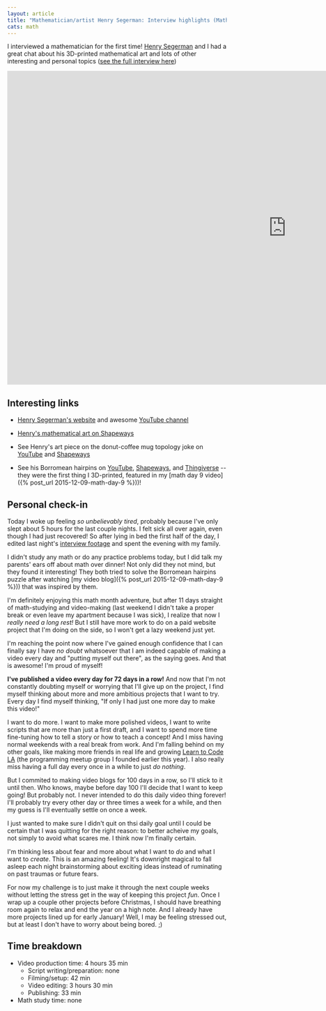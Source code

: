 ```yaml
---
layout: article
title: "Mathematician/artist Henry Segerman: Interview highlights (Math Immersion Month Day 11)"
cats: math
---
```


I interviewed a mathematician for the first time! [Henry Segerman](http://www.segerman.org/) and I had a great chat about his 3D-printed mathematical art and lots of other interesting and personal topics ([see the full interview here](https://www.youtube.com/watch?v=3O86FJ0ayH0))

<iframe width="1280" height="720" src="https://www.youtube.com/embed/cY_CctU_NuU" frameborder="0" allowfullscreen></iframe>

## Interesting links

- [Henry Segerman's website](http://www.segerman.org/) and awesome [YouTube channel](https://www.youtube.com/user/henryseg)

- [Henry's mathematical art on Shapeways](http://www.shapeways.com/shops/henryseg)

- See Henry's art piece on the donut-coffee mug topology joke on [YouTube](https://www.youtube.com/watch?v=9NlqYr6-TpA) and [Shapeways](http://www.shapeways.com/product/6CJQ9GXWW/topology-joke?li=shop-results&optionId=55529735)

- See his Borromean hairpins on [YouTube](http://youtube.com/watch?v=WQ9ptuUxfk4), [Shapeways](http://www.shapeways.com/product/WJ8788PQ4/borromean-hairpins), and [Thingiverse](http://www.thingiverse.com/thing:157847) -- they were the first thing I 3D-printed, featured in my [math day 9 video]({% post_url 2015-12-09-math-day-9 %}))!

## Personal check-in

Today I woke up feeling *so unbelievably tired*, probably because I've only slept about 5 hours for the last couple nights. I felt sick all over again, even though I had just recovered! So after lying in bed the first half of the day, I edited last night's [interview footage](https://www.youtube.com/watch?v=3O86FJ0ayH0) and spent the evening with my family.

I didn't study any math or do any practice problems today, but I did talk my parents' ears off about math over dinner! Not only did they not mind, but they found it interesting! They both tried to solve the Borromean hairpins puzzle after watching [my video blog]({% post_url 2015-12-09-math-day-9 %})) that was inspired by them.

I'm definitely enjoying this math month adventure, but after 11 days straight of math-studying and video-making (last weekend I didn't take a proper break or even leave my apartment because I was sick), I realize that now I *really need a long rest!* But I still have more work to do on a paid website project that I'm doing on the side, so I won't get a lazy weekend just yet.

I'm reaching the point now where I've gained enough confidence that I can finally say I have *no doubt* whatsoever that I am indeed capable of making a video every day and "putting myself out there", as the saying goes. And that is awesome! I'm proud of myself!

**I've published a video every day for 72 days in a row!** And now that I'm not constantly doubting myself or worrying that I'll give up on the project, I find myself thinking about more and more ambitious projects that I want to try. Every day I find myself thinking, "If only I had just one more day to make this video!"

I want to do more. I want to make more polished videos, I want to write scripts that are more than just a first draft, and I want to spend more time fine-tuning how to tell a story or how to teach a concept! And I miss having normal weekends with a real break from work. And I'm falling behind on my other goals, like making more friends in real life and growing [Learn to Code LA](http://learntocodela.github.io/) (the programming meetup group I founded earlier this year). I also really miss having a full day every once in a while to just *do nothing*. 

But I commited to making video blogs for 100 days in a row, so I'll stick to it until then. Who knows, maybe before day 100 I'll decide that I want to keep going! But probably not. I never intended to do this daily video thing forever! I'll probably try every other day or three times a week for a while, and then my guess is I'll eventually settle on once a week.

I just wanted to make sure I didn't quit on thsi daily goal until I could be certain that I was quitting for the right reason: to better acheive my goals, not simply to avoid what scares me. I think now I'm finally certain.

I'm thinking less about fear and more about what I want to *do* and what I want to *create*. This is an amazing feeling! It's downright magical to fall asleep each night brainstorming about exciting ideas instead of ruminating on past traumas or future fears.

For now my challenge is to just make it through the next couple weeks without letting the stress get in the way of keeping this project *fun*. Once I wrap up a couple other projects before Christmas, I should have breathing room again to relax and end the year on a high note. And I already have more projects lined up for early January! Well, I may be feeling stressed out, but at least I don't have to worry about being bored. ;)

## Time breakdown
- Video production time: 4 hours 35 min
  - Script writing/preparation: none
  - Filming/setup: 42 min
  - Video editing: 3 hours 30 min
  - Publishing: 33 min
- Math study time: none